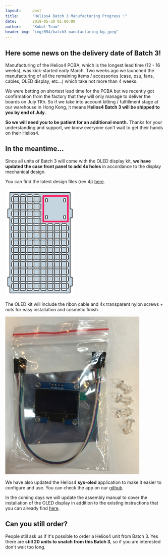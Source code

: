 ```yaml
---
layout:     post
title:      "Helios4 Batch 3 Manufacturing Progress !"
date:       2019-05-30 01:00:00
author:     "Kobol Team"
header-img: "img/054/batch3-manufacturing-bg.jpeg"
---
```


## Here some news on the delivery date of Batch 3!

Manufacturing of the Helios4 PCBA, which is the longest lead time (12 - 16 weeks), was kick-started early March. Two weeks ago we launched the manufacturing of all the remaining items / accessories (case, psu, fans, cables, OLED display, etc...) which take not more than 4 weeks.

We were betting on shortest lead time for the PCBA but we recently got confirmation from the factory that they will only manage to deliver the boards on July 11th. So if we take into account kitting / fulfillment stage at our warehouse in Hong Kong, it means **Helios4 Batch 3 will be shipped to you by end of July**.

**So we will need you to be patient for an additional month.** Thanks for your understanding and support, we know everyone can't wait to get their hands on their Helios4.

## In the meantime...

Since all units of Batch 3 will come with the OLED display kit, **we have updated the case front panel to add 4x holes** in accordance to the display mechanical design.

You can find the latest design files (rev 4j) [here](https://wiki.kobol.io/docs/#casing).

![Helios4 Case Front Panel](/img/054/case-front-panel.png)

The OLED kit will include the ribon cable and 4x transparent nylon screws + nuts for easy installation and cosmetic finish.

![Helios4 OLED Kit](/img/054/oled-kit.jpeg)

We have also updated the Helios4 **sys-oled** application to make it easier to configure and use. You can check the app on our [github](https://github.com/kobol-io/sys-oled).

In the coming days we will update the assembly manual to cover the installation of the OLED display in addition to the existing instructions that you can already find [here](https://wiki.kobol.io/i2c/).

## Can you still order?

People still ask us if it's possible to order a Helios4 unit from Batch 3. Yes there are **still 20 units to snatch from this Batch 3**, so if you are interested don't wait too long.
